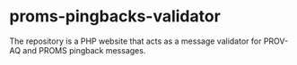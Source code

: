 # proms-pingbacks-validator
The repository is a PHP website that acts as a message validator for PROV-AQ and PROMS pingback messages.
